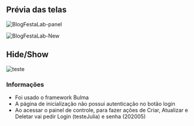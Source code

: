 ## Prévia das telas
![BlogFestaLab-panel](https://user-images.githubusercontent.com/13179312/82166549-2c590c00-988f-11ea-872f-439cb840a058.png)

![BlogFestaLab-New](https://user-images.githubusercontent.com/13179312/82166886-54953a80-9890-11ea-98da-8ce121967c20.png)

## Hide/Show
![teste](https://user-images.githubusercontent.com/13179312/82604431-b1436e80-9b8a-11ea-89d3-9f62bbdf175e.gif)

### Informações
- Foi usado o framework Bulma
- A página de inicialização não possui autenticação no botão login
- Ao acessar o painel de controle, para fazer ações de Criar, Atualizar e Deletar vai pedir Login (testeJulia) e senha (202005)
